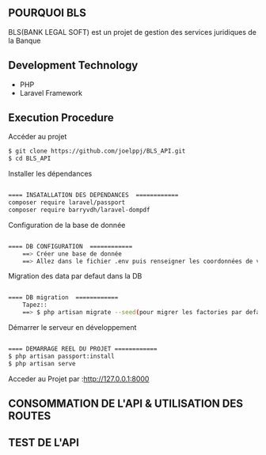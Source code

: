 
## POURQUOI BLS

BLS(BANK LEGAL SOFT) est un projet de gestion des services juridiques de la Banque

## Development Technology

- PHP
- Laravel Framework

## Execution Procedure

Accéder au projet
```bash
$ git clone https://github.com/joelppj/BLS_API.git
$ cd BLS_API

```
Installer les dépendances
```bash

==== INSATALLATION DES DEPENDANCES  ============
composer require laravel/passport
composer require barryvdh/laravel-dompdf


```
Configuration de la base de donnée
```bash

==== DB CONFIGURATION  ============
    ==> Créer une base de donnée
    ==> Allez dans le fichier .env puis renseigner les coordonnées de votre DB que vous venez de créer

```
Migration des data par defaut dans la DB
```bash

==== DB migration  ============
    Tapez::
    ==> $ php artisan migrate --seed(pour migrer les factories par defaut)
```
Démarrer le serveur en développement
```bash

==== DEMARRAGE REEL DU PROJET ============
$ php artisan passport:install
$ php artisan serve
```
Acceder au Projet par :http://127.0.0.1:8000

## CONSOMMATION DE L'API & UTILISATION DES ROUTES


## TEST DE L'API

